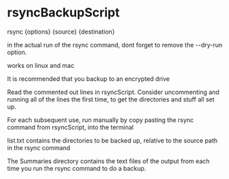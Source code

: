 # rsyncBackupScript

rsync {options} {source} {destination}

in the actual run of the rsync command, dont forget to remove the --dry-run option.

works on linux and mac

It is recommended that you backup to an encrypted drive

Read the commented out lines in rsyncScript. Consider uncommenting and running all of the lines the first time, to get the directories and stuff all set up. 

For each subsequent use, run manually by copy pasting the rsync command from rsyncScript, into the terminal

list.txt contains the directories to be backed up, relative to the source path in the rsync command

The Summaries directory contains the text files of the output from each time you run the rsync command to do a backup.

